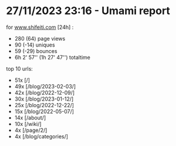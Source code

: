 # 27/11/2023 23:16 - Umami report
for www.shifeiti.com [24h] :

 - 280 (64) page views
 - 90 (-14) uniques
 - 59 (-29) bounces
 - 6h 2' 57'' (1h 27' 47'') totaltime


top 10 urls:
 - 51x [/]
 - 49x [/blog/2023-02-03/]
 - 42x [/blog/2022-12-09/]
 - 30x [/blog/2023-01-12/]
 - 25x [/blog/2022-12-22/]
 - 15x [/blog/2022-05-07/]
 - 14x [/about/]
 - 10x [/wiki/]
 - 4x [/page/2/]
 - 4x [/blog/categories/]



